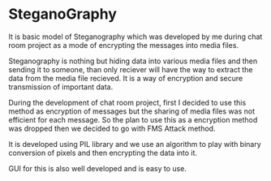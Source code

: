 # SteganoGraphy
It is basic model of Steganography which was developed by me during chat room project as a mode of encrypting the messages into media files.

Steganography is nothing but hiding data into various media files and then sending it to someone, than only reciever will have the way to extract the data from the media file recieved. It is a way of encryption and secure transmission of important data.

During the development of chat room project, first I decided to use this method as encryption of messages but the sharing of media files was not efficient for each message.
So the plan to use this as a encryption method was dropped then we decided to go with FMS Attack method.

It is developed using  PIL library and we use an algorithm to play with binary conversion of pixels and then encrypting the data into it. 

GUI for this is also well developed and is easy to use.
